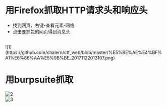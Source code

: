 # 用Firefox抓取HTTP请求头和响应头  
- 找到网页，右键-查看元素-网络  
- 点击要抓包的网页得到消息头  
</br>
![1](https://github.com/chalern/ctf_web/blob/master/%E5%BE%AE%E4%BF%A1%E6%88%AA%E5%9B%BE_20171122013107.png)  

# 用burpsuite抓取
![2](https://github.com/chalern/ctf_web/blob/master/%E5%BE%AE%E4%BF%A1%E6%88%AA%E5%9B%BE_20171122221703.png)
</br>
![3](https://github.com/chalern/ctf_web/blob/master/%E5%BE%AE%E4%BF%A1%E6%88%AA%E5%9B%BE_20171122221717.png)
